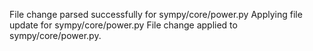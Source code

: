 File change parsed successfully for sympy/core/power.py
Applying file update for sympy/core/power.py
File change applied to sympy/core/power.py.
